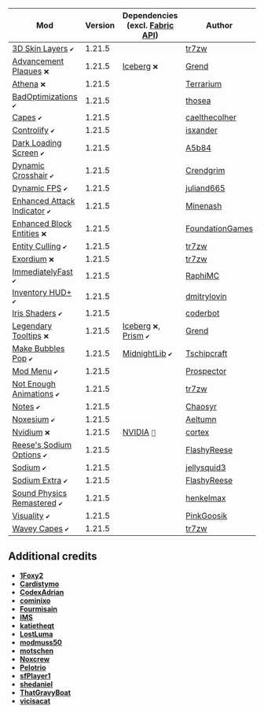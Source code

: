 | Mod | Version | Dependencies (excl. [Fabric API][url-fabric-api]) | Author | CDN |
|-----|---------|---------------------------------------------------|--------|-----|
| [3D Skin Layers][url-3d-skin-layers] `✔️` | 1.21.5 | | [tr7zw][url-tr7zw] | __Modrinth__ |
| [Advancement Plaques][url-advancement-plaques] `❌` | 1.21.5 | [Iceberg][url-iceberg] `❌` | [Grend][url-grend] | __Modrinth__ |
| [Athena][url-athena] `❌` | 1.21.5 | | [Terrarium][url-terrarium] | __Modrinth__ |
| [BadOptimizations][url-bad-optimizations] `✔️` | 1.21.5 | | [thosea][url-thosea] | __Modrinth__ |
| [Capes][url-capes] `✔️` | 1.21.5 | | [caelthecolher][url-caelthecolher] | __Modrinth__ |
| [Controlify][url-controlify] `✔️` | 1.21.5 | | [isxander][url-isxander] | __Modrinth__ |
| [Dark Loading Screen][url-dark-loading-screen] `✔️` | 1.21.5 | | [A5b84][url-a5b84] | __Modrinth__ |
| [Dynamic Crosshair][url-dynamic-crosshair] `✔️` | 1.21.5 | | [Crendgrim][url-crendgrim] | __Modrinth__ |
| [Dynamic FPS][url-dynamic-fps] `✔️` | 1.21.5 | | [juliand665][url-juliand665] | __Modrinth__ |
| [Enhanced Attack Indicator][url-enhanced-attack-indicator] `✔️` | 1.21.5 | | [Minenash][url-minenash] | __Modrinth__ |
| [Enhanced Block Entities][url-enhanced-block-entities] `❌` | 1.21.5 | | [FoundationGames][url-foundationgames] | __Modrinth__ |
| [Entity Culling][url-entity-culling] `✔️` | 1.21.5 | | [tr7zw][url-tr7zw] | __Modrinth__ |
| [Exordium][url-exordium] `❌` | 1.21.5 | | [tr7zw][url-tr7zw] | __Modrinth__ |
| [ImmediatelyFast][url-immediately-fast] `✔️` | 1.21.5 | | [RaphiMC][url-raphimc] | __Modrinth__ |
| [Inventory HUD+][url-inventory-hud-plus] `✔️` | 1.21.5 | | [dmitrylovin][url-dmitrylovin] | __CurseForge__ |
| [Iris Shaders][url-iris-shaders] `✔️` | 1.21.5 | | [coderbot][url-coderbot] | __Modrinth__ |
| [Legendary Tooltips][url-legendary-tooltips] `❌` | 1.21.5 | [Iceberg][url-iceberg] `❌`, [Prism][url-prism] `✔️` | [Grend][url-grend] | __Modrinth__ |
| [Make Bubbles Pop][url-make-bubbles-pop] `✔️` | 1.21.5 | [MidnightLib][url-midnightlib] `✔️` | [Tschipcraft][url-tschipcraft] | __Modrinth__ |
| [Mod Menu][url-mod-menu] `✔️` | 1.21.5 | | [Prospector][url-prospector] | __Modrinth__ |
| [Not Enough Animations][url-not-enough-animations] `✔️` | 1.21.5 | | [tr7zw][url-tr7zw] | __Modrinth__ |
| [Notes][url-notes] `✔️` | 1.21.5 | | [Chaosyr][url-chaosyr] | __Modrinth__ |
| [Noxesium][url-noxesium] `✔️` | 1.21.5 | | [Aeltumn][url-aeltumn] | __Modrinth__ |
| [Nvidium][url-nvidium] `❌` | 1.21.5 | [NVIDIA][url-nvidia] `👀` | [cortex][url-cortex]| __Modrinth__ |
| [Reese's Sodium Options][url-reeses-sodium-options] `✔️` | 1.21.5 | | [FlashyReese][url-flashy-reese] | __Modrinth__ |
| [Sodium][url-sodium] `✔️` | 1.21.5 | | [jellysquid3][url-jellysquid3] | __Modrinth__ |
| [Sodium Extra][url-sodium-extra] `✔️` | 1.21.5 | | [FlashyReese][url-flashy-reese] | __Modrinth__ |
| [Sound Physics Remastered][url-sound-physics-remastered] `✔️` | 1.21.5 | | [henkelmax][url-henkelmax] | __Modrinth__ |
| [Visuality][url-visuality] `✔️` | 1.21.5 | | [PinkGoosik][url-pinkgoosik] | __Modrinth__ |
| [Wavey Capes][url-wavey-capes] `✔️` | 1.21.5 | | [tr7zw][url-tr7zw] | __Modrinth__ |

## Additional credits
- [__1Foxy2__][url-1foxy2]
- [__Cardistymo__][url-cardistymo]
- [__CodexAdrian__][url-codexadrian]
- [__cominixo__][url-cominixo]
- [__Fourmisain__][url-fourmisain]
- [__IMS__][url-ims]
- [__katietheqt__][url-katietheqt]
- [__LostLuma__][url-lostluma]
- [__modmuss50__][url-modmuss50]
- [__motschen__][url-motschen]
- [__Noxcrew__][url-noxcrew]
- [__Pelotrio__][url-pelotrio]
- [__sfPlayer1__][url-sfplayer1]
- [__shedaniel__][url-shedaniel]
- [__ThatGravyBoat__][url-thatgravyboat]
- [__vicisacat__][url-vicisacat]

<!-- loaders -->
[url-fabric]: <https://maven.fabricmc.net/net/fabricmc/fabric-installer/1.0.1/fabric-installer-1.0.1.jar>
<!-- authors -->
[url-1foxy2]: <https://modrinth.com/user/1Foxy2>
[url-a5b84]: <https://modrinth.com/user/A5b84>
[url-aeltumn]: <https://modrinth.com/user/Aeltumn>
[url-caelthecolher]: <https://modrinth.com/user/caelthecolher>
[url-cardistymo]: <https://modrinth.com/user/cardistymo>
[url-chaosyr]: <https://modrinth.com/user/Chaosyr>
[url-coderbot]: <https://modrinth.com/user/coderbot>
[url-codexadrian]: <https://modrinth.com/user/CodexAdrian>
[url-cominixo]: <https://modrinth.com/user/cominixo>
[url-cortex]: <https://modrinth.com/user/cortex>
[url-crendgrim]: <https://modrinth.com/user/Crendgrim>
[url-dmitrylovin]: <https://www.curseforge.com/members/dmitrylovin>
[url-flashy-reese]: <https://modrinth.com/user/FlashyReese>
[url-foundationgames]: <https://modrinth.com/user/FoundationGames>
[url-fourmisain]: <https://modrinth.com/user/Fourmisain>
[url-grend]: <https://modrinth.com/user/Grend>
[url-henkelmax]: <https://modrinth.com/user/henkelmax>
[url-ims]: <https://modrinth.com/user/IMS>
[url-isxander]: <https://modrinth.com/user/isxander>
[url-jellysquid3]: <https://modrinth.com/user/jellysquid3>
[url-juliand665]: <https://modrinth.com/user/juliand665>
[url-katietheqt]: <https://modrinth.com/user/katietheqt>
[url-lostluma]: <https://modrinth.com/user/LostLuma>
[url-minenash]: <https://modrinth.com/user/Minenash>
[url-modmuss50]: <https://modrinth.com/user/modmuss50>
[url-motschen]: <https://modrinth.com/user/Motschen>
[url-noxcrew]: <https://modrinth.com/user/Noxcrew>
[url-pelotrio]: <https://modrinth.com/user/Pelotrio>
[url-pinkgoosik]: <https://modrinth.com/user/PinkGoosik>
[url-prospector]: <https://modrinth.com/user/Prospector>
[url-raphimc]: <https://modrinth.com/user/RaphiMC>
[url-sfplayer1]: <https://modrinth.com/user/sfPlayer1>
[url-shedaniel]: <https://modrinth.com/user/shedaniel>
[url-terrarium]: <https://modrinth.com/organization/terrarium>
[url-thatgravyboat]: <https://modrinth.com/user/ThatGravyBoat>
[url-thosea]: <https://modrinth.com/user/thosea>
[url-tschipcraft]: <https://modrinth.com/user/tschipcraft>
[url-tr7zw]: <https://modrinth.com/user/tr7zw>
[url-vicisacat]: <https://modrinth.com/user/vicisacat>
<!-- mods -->
[url-3d-skin-layers]: <https://cdn.modrinth.com/data/zV5r3pPn/versions/qFwcwulG/skinlayers3d-fabric-1.7.5-mc1.21.5.jar>
[url-advancement-plaques]: <https://cdn.modrinth.com/data/9NM0dXub/versions/v6oG7aah/AdvancementPlaques-1.21.4-fabric-1.6.9.jar>
[url-athena]: <https://cdn.modrinth.com/data/b1ZV3DIJ/versions/Ia97dAC3/athena-fabric-1.21.4-4.2.0.jar>
[url-bad-optimizations]: <https://cdn.modrinth.com/data/g96Z4WVZ/versions/EPTfY6pQ/BadOptimizations-2.2.1-1.21.2-21.4.jar>
[url-capes]: <https://cdn.modrinth.com/data/89Wsn8GD/versions/htKsCP2s/capes-1.5.5%2B1.21.5-fabric.jar>
[url-cloth-config-api]: <https://cdn.modrinth.com/data/9s6osm5g/versions/qA00xo1O/cloth-config-18.0.145-fabric.jar>
[url-controlify]: <https://cdn.modrinth.com/data/DOUdJVEm/versions/5q2runiM/controlify-2.0.4%2B1.21.5-fabric.jar>
[url-dark-loading-screen]: <https://cdn.modrinth.com/data/h3XWIuzM/versions/RpbWPV5P/dark-loading-screen-1.6.16.jar>
[url-dynamic-crosshair]: <https://cdn.modrinth.com/data/ZcR9weSm/versions/VsVDZkpZ/dynamiccrosshair-9.4%2B1.21.5-fabric.jar>
[url-dynamic-fps]: <https://cdn.modrinth.com/data/LQ3K71Q1/versions/KyR4NPOX/dynamic-fps-3.9.2%2Bminecraft-1.21.5-fabric.jar>
[url-enhanced-attack-indicator]: <https://cdn.modrinth.com/data/eTy17BBS/versions/F0AKuwot/enhanced_attack_indicator-1.1.0%2B1.21.2.jar>
[url-enhanced-block-entities]: <https://cdn.modrinth.com/data/OVuFYfre/versions/YokFoILZ/enhancedblockentities-0.11.3%2B1.21.4.jar>
[url-entity-culling]: <https://cdn.modrinth.com/data/NNAgCjsB/versions/29GV7fju/entityculling-fabric-1.7.4-mc1.21.5.jar>
[url-exordium]: <https://cdn.modrinth.com/data/DynYZEae/versions/map5Ojxn/exordium-fabric-1.4.1-mc1.21.4.jar>
[url-fabric-api]: <https://cdn.modrinth.com/data/P7dR8mSH/versions/rYSz5dRU/fabric-api-0.119.6%2B1.21.5.jar>
[url-iceberg]: <https://cdn.modrinth.com/data/5faXoLqX/versions/JQsyoArU/Iceberg-1.21.4-fabric-1.2.13.jar>
[url-immediately-fast]: <https://cdn.modrinth.com/data/5ZwdcRci/versions/2v1FetLC/ImmediatelyFast-Fabric-1.9.1%2B1.21.5.jar>
[url-inventory-hud-plus]: <https://www.curseforge.com/minecraft/mc-mods/inventory-hud-forge/download/6355978>
[url-iris-shaders]: <https://cdn.modrinth.com/data/YL57xq9U/versions/N0ln8GKQ/iris-fabric-1.8.10%2Bmc1.21.5.jar>
[url-legendary-tooltips]: <https://cdn.modrinth.com/data/atHH8NyV/versions/7xI8xla5/LegendaryTooltips-1.21.4-fabric-1.5.1.jar>
[url-make-bubbles-pop]: <https://cdn.modrinth.com/data/gPCdW0Wr/versions/26unk04q/make_bubbles_pop-0.3.1-fabric-mc1.21.2-1.21.4.jar>
[url-midnightlib]: <https://cdn.modrinth.com/data/codAaoxh/versions/F6Wo2W7o/midnightlib-1.7.0-fabric%2B1.21.4.jar>
[url-mod-menu]: <https://cdn.modrinth.com/data/mOgUt4GM/versions/T7GjZmwP/modmenu-14.0.0-rc.2.jar>
[url-not-enough-animations]: <https://cdn.modrinth.com/data/MPCX6s5C/versions/prj4BdjU/notenoughanimations-fabric-1.9.3-mc1.21.5.jar>
[url-notes]: <https://cdn.modrinth.com/data/ko8Qabo1/versions/1lw2vMqQ/notes-1.21.5-2.1.1-fabric.jar>
[url-noxesium]: <https://cdn.modrinth.com/data/Kw7Sm3Xf/versions/VFgdHk3N/noxesium-fabric-2.7.1.jar>
[url-nvidia]: <https://www.nvidia.com/en-us/software/nvidia-app/>
[url-nvidium]: <https://cdn.modrinth.com/data/SfMw2IZN/versions/3L83QwKZ/nvidium-0.3.1.jar>
[url-prism]: <https://cdn.modrinth.com/data/1OE8wbN0/versions/gFPeFgX2/Prism-1.21.4-fabric-1.0.10.jar>
[url-reeses-sodium-options]: <https://cdn.modrinth.com/data/Bh37bMuy/versions/KoUrx3jJ/reeses-sodium-options-fabric-1.8.3%2Bmc1.21.4.jar>
[url-sodium]: <https://cdn.modrinth.com/data/AANobbMI/versions/fVbw1C7i/sodium-fabric-0.6.12%2Bmc1.21.5.jar>
[url-sodium-extra]: <https://cdn.modrinth.com/data/PtjYWJkn/versions/E5w6eZNE/sodium-extra-fabric-0.6.3%2Bmc1.21.5.jar>
[url-sound-physics-remastered]: <https://cdn.modrinth.com/data/qyVF9oeo/versions/2EyHcj8z/sound-physics-remastered-fabric-1.21.5-1.4.10.jar>
[url-visuality]: <https://cdn.modrinth.com/data/rI0hvYcd/versions/W7vlELm0/visuality-0.7.10%2B1.21.5.jar>
[url-wavey-capes]: <https://cdn.modrinth.com/data/kYuIpRLv/versions/A8HBEAVx/waveycapes-fabric-1.5.2-mc1.21.5.jar>
